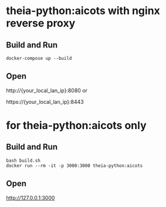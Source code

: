 # theia-python:aicots with nginx reverse proxy

## Build and Run
```
docker-compose up --build
```

## Open

http://{your_local_lan_ip}:8080 or

https://{your_local_lan_ip}:8443

# for theia-python:aicots only

## Build and Run
```
bash build.sh
docker run --rm -it -p 3000:3000 theia-python:aicots
```

## Open

http://127.0.0.1:3000
